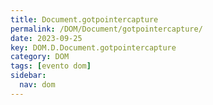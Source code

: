```yaml
---
title: Document.gotpointercapture
permalink: /DOM/Document/gotpointercapture/
date: 2023-09-25
key: DOM.D.Document.gotpointercapture
category: DOM
tags: [evento dom]
sidebar:
  nav: dom
---
```

